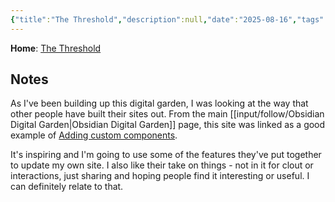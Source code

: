 ```yaml
---
{"title":"The Threshold","description":null,"date":"2025-08-16","tags":["external","digital-garden","obsidian"],"dg-publish":true,"created":"2025-08-16 13:06:02","updated":"2025-08-23T14:05:16-04:00","permalink":"/input/follow/the-threshold/","dgPassFrontmatter":true,"noteIcon":"3"}
---
```


**Home**: [The Threshold](https://hermitage.utsob.me/)

## Notes

As I've been building up this digital garden, I was looking at the way that other people have built their sites out. From the main [[input/follow/Obsidian Digital Garden\|Obsidian Digital Garden]] page, this site was linked as a good example of [Adding custom components](https://dg-docs.ole.dev/advanced/adding-custom-components/).

It's inspiring and I'm going to use some of the features they've put together to update my own site. I also like their take on things - not in it for clout or interactions, just sharing and hoping people find it interesting or useful. I can definitely relate to that.
